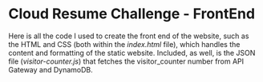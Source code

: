 # Cloud Resume Challenge - FrontEnd
Here is all the code I used to create the front end of the website, such as the HTML and CSS (both within the _index.html_ file), which handles the content and formatting of the static website. Included, as well, is the JSON file (_visitor-counter.js_) that fetches the visitor_counter number from API Gateway and DynamoDB.
